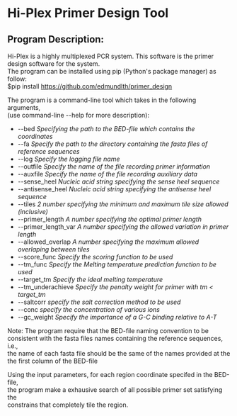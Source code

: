 Hi-Plex Primer Design Tool
==========================

Program Description:
--------------------
Hi-Plex is a highly multiplexed PCR system. This software is the primer design software
for the system.  
The program can be installed using pip (Python's package manager) as follow:  
    $pip install https://github.com/edmundlth/primer_design  
  
The program is a command-line tool which takes in the following arguments,  
(use command-line --help for more description):  

* --bed     *Specifying the path to the BED-file which contains the coordinates*  
* --fa     *Specify the path to the directory containing the fasta files of reference sequences*  
* --log     *Specify the logging file name*
* --outfile     *Specify the name of the file recording primer information*
* --auxfile     *Specify the name of the file recording auxiliary data*
* --sense\_heel     *Nucleic acid string specifying the sense heel sequence*
* --antisense\_heel     *Nucleic acid string specifying the antisense heel sequence*  
* --tiles     *2 number specifying the minimum and maximum tile size allowed (inclusive)*  
* --primer\_length     *A number specifying the optimal primer length*  
* --primer\_length\_var     *A number specifying the allowed variation in primer length*
* --allowed\_overlap     *A number specifying the maximum allowed overlaping between tiles*
* --score\_func     *Specify the scoring function to be used*
* --tm\_func     *Specify the Melting temperature prediction function to be used*
* --target\_tm     *Specify the ideal melting temperature*  
* --tm\_underachieve     *Specify the penalty weight for primer with tm < target\_tm*
* --saltcorr     *specify the salt correction  method to be used*
* --conc     *specify the concentration of various ions*
* --gc\_weight     *Specify the importance of a G-C binding relative to A-T*

  
Note:
The program require that the BED-file naming convention to be consistent with
the fasta files names containing the reference sequences, i.e.,  
the name of each fasta file should be the same of the names provided at the  
the first column of the BED-file

Using the input parameters, for each region coordinate specifed in the BED-file,  
the program make a exhausive search of all possible primer set satisfying the  
constrains that completely tile the region.


